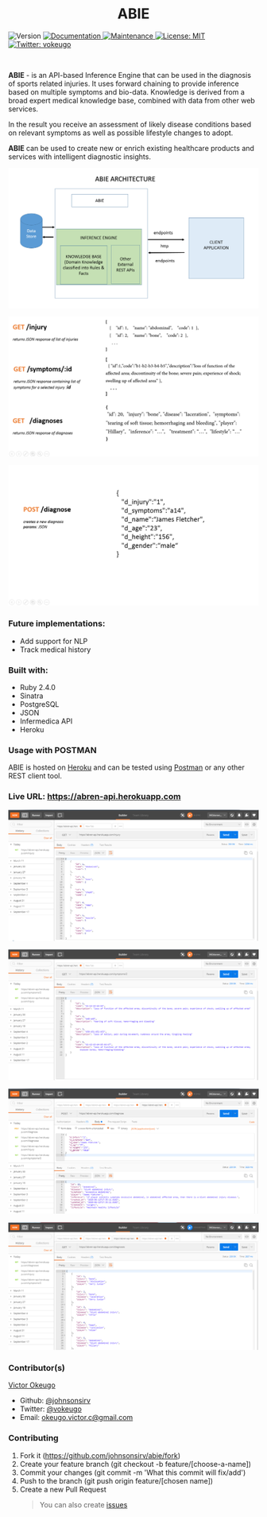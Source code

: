 <h1 align="center">ABIE</h1>
<p>
  <img alt="Version" src="https://img.shields.io/badge/version-1.0.0-blue.svg?cacheSeconds=2592000" />
  <a href="https://github.com/johnsonsirv/facebook-clone#readme" target="_blank">
    <img alt="Documentation" src="https://img.shields.io/badge/documentation-yes-brightgreen.svg" />
  </a>
  <a href="https://github.com/johnsonsirv/facebook-clone/graphs/commit-activity" target="_blank">
    <img alt="Maintenance" src="https://img.shields.io/badge/Maintained%3F-yes-green.svg" />
  </a>
  <a href="https://github.com/johnsonsirv/facebook-clone/blob/master/LICENSE" target="_blank">
    <img alt="License: MIT" src="https://img.shields.io/github/license/johnsonsirv/facebook-clone" />
  </a>
  <a href="https://twitter.com/vokeugo" target="_blank">
    <img alt="Twitter: vokeugo" src="https://img.shields.io/twitter/follow/vokeugo.svg?style=social" />
  </a>
</p>

<br>

<p>
  <b>ABIE</b> - is an API-based Inference Engine that can be used in the diagnosis of sports related injuries. It uses forward chaining to provide inference based on multiple symptoms and bio-data. Knowledge is derived from a broad expert medical knowledge base, combined with data from other web services.
  
  In the result you receive an assessment of likely disease conditions based on relevant symptoms as well as possible lifestyle changes to adopt.

<b>ABIE</b> can be used to create new or enrich existing healthcare products and services with intelligent diagnostic insights.

</p>

![](./docs/abie-architecture.PNG)

![](./docs/abie-endpoints.PNG)

![](./docs/abie-endpoints-2.PNG)

### Future implementations:

- Add support for NLP
- Track medical history

### Built with:

- Ruby 2.4.0
- Sinatra
- PostgreSQL
- JSON
- Infermedica API
- Heroku

### Usage with POSTMAN

ABIE is hosted on [Heroku](https://heroku.com) and can be tested using [Postman](https://chrome.google.com/webstore/detail/postman/fhbjgbiflinjbdggehcddcbncdddomop?hl=en) or any other REST client tool.

### Live URL: https://abren-api.herokuapp.com

![](./docs/postman-injury.PNG)

![](./docs/postman-symptoms.PNG)

![](./docs/postman-post-diagnose.PNG)

![](./docs/postman-diagnoses.PNG)

### Contributor(s)

[Victor Okeugo](https://angel.co/u/victorokeugo/)

- Github: [@johnsonsirv](https://github.com/johnsonsirv)
- Twitter: [@vokeugo](https://twitter.com/@vokeugo/)
- Email: [okeugo.victor.c@gmail.com]()

### Contributing

1. Fork it (https://github.com/johnsonsirv/abie/fork)
2. Create your feature branch (git checkout -b feature/[choose-a-name])
3. Commit your changes (git commit -m 'What this commit will fix/add')
4. Push to the branch (git push origin feature/[chosen name])
5. Create a new Pull Request
   > You can also create [issues](https://github.com/johnsonsirv/abie/issues)
